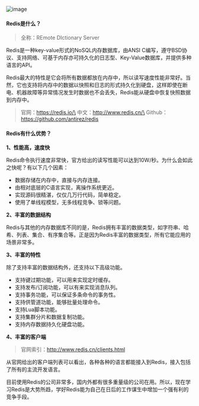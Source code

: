
![image](http://img.javastack.cn/18-3-15/65807497.jpg)

#### Redis是什么？

> 全称：REmote DIctionary Server

Redis是一种key-value形式的NoSQL内存数据库，由ANSI C编写，遵守BSD协议、支持网络、可基于内存亦可持久化的日志型、Key-Value数据库，并提供多种语言的API。

Redis最大的特性是它会将所有数据都放在内存中，所以读写速度性能非常好。当然，它也支持将内存中的数据以快照和日志的形式持久化到硬盘，这样即使在断电、机器故障等异常情况发生时数据也不会丢失，Redis能从硬盘中恢复快照数据到内存中。

> 官网：https://redis.io/\
> 中文：http://www.redis.cn/\
> Github：https://github.com/antirez/redis

#### Redis有什么优势？

**1、性能高，速度快**

Redis命令执行速度非常快，官方给出的读写性能可以达到10W/秒。为什么会如此之快呢？有以下几个因素：

- 数据存储在内存中，直接与内存连接。
- 由相对底层的C语言实现，离操作系统更近。
- 实现源码很精湛，仅仅几万行代码，简单稳定。
- 使用了单线程模型，无多线程竞争、锁等问题。

**2、丰富的数据结构**

Redis与其他的内存数据库不同的是，Redis拥有丰富的数据类型，如字符串、哈希、列表、集合、有序集合等。正是因为Redis丰富的数据类型，所有它能应用的场景非常多。

**3、丰富的特性**

除了支持丰富的数据结构外，还支持以下高级功能。

- 支持键过期功能，可以用来实现定时缓存。
- 支持发布/订阅功能，可以有来实现消息队列。
- 支持事务功能，可以保证多条命令的事务性。
- 支持供管道功能，能够批量处理命令。
- 支持Lua脚本功能。
- 支持集群分片和数据复制功能。
- 支持内存数据持久化硬盘功能。

**4、丰富的客户端**

> 官网索引：http://www.redis.cn/clients.html

从官网给出的客户端列表可以看出，各种各种的语言都能接入到Redis，接入包括了所有的主流开发语言。

目前使用Redis的公司非常多，国内外都有很多重量级的公司在用。所以，现在学习Redis是大势所趋，学好Redis能为自己在日后的工作谋生中增加一个强有利的竞争手段。